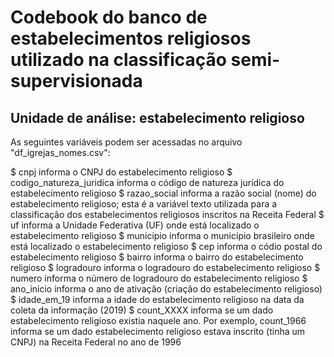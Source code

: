 # Codebook do banco de estabelecimentos religiosos utilizado na classificação semi-supervisionada
## Unidade de análise: estabelecimento religioso

As seguintes variáveis podem ser acessadas no arquivo "df_igrejas_nomes.csv":

$ cnpj                     <dbl> informa o CNPJ do estabelecimento religioso 
$ codigo_natureza_juridica <int> informa o código de natureza jurídica do estabelecimento religioso
$ razao_social             <chr> informa a razão social (nome) do estabelecimento religioso; esta é a variável texto utilizada para a classificação dos estabelecimentos religiosos inscritos na Receita Federal
$ uf                       <chr> informa a Unidade Federativa (UF) onde está localizado o estabelecimento religioso
$ municipio                <chr> informa o município brasileiro onde está localizado o estabelecimento religioso
$ cep                      <dbl> informa o códio postal do estabelecimento religioso
$ bairro                   <chr> informa o bairro do estabelecimento religioso
$ logradouro               <chr> informa o logradouro do estabelecimento religioso
$ numero                   <chr> informa o número de logradouro do estabelecimento religioso
$ ano_inicio               <int> informa o ano de ativação (criação do estabelecimento religioso)
$ idade_em_19              <int> informa a idade do estabelecimento religioso na data da coleta da informação (2019)
$ count_XXXX               <int> informa se um dado estabelecimento religioso existia naquele ano. Por exemplo, count_1966 informa se um dado estabelecimento religioso estava inscrito (tinha um CNPJ) na Receita Federal no ano de 1996
  
